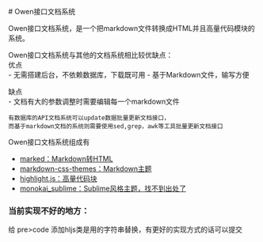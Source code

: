 <br/>  
# Owen接口文档系统

Owen接口文档系统，是一个把markdown文件转换成HTML并且高量代码模块的系统。  

Owen接口文档系统与其他的文档系统相比较优缺点：  
优点  
    - 无需搭建后台，不依赖数据库，下载既可用
    - 基于Markdown文件，输写方便

缺点  
    - 文档有大的参数调整时需要编辑每一个markdown文件

```
有数据库的API文档系统可以update数据批量更新文档接口，
而基于markdown文档的系统则需要使用sed,grep，awk等工具批量更新文档接口

```

Owen接口文档系统组成有
- [marked：Markdown转HTML](https://github.com/markedjs/marked)
- [markdown-css-themes：Markdown主题](https://github.com/jasonm23/markdown-css-themes)
- [highlight.js：高量代码块](https://github.com/isagalaev/highlight.js)
- [monokai_sublime：Sublime风格主题，找不到出处了](#)

### 当前实现不好的地方：
给 pre>code 添加hljs类是用的字符串替换，有更好的实现方式的话可以提交
